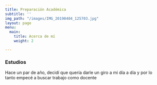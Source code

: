 ```yaml
---
title: Preparación Académica
subtitle: ''
img_path: "/images/IMG_20190404_125703.jpg"
layout: page
menu:
  main:
    title: Acerca de mí
    weight: 2

---
```

### Estudios

Hace un par de año, decidí que quería darle un giro a mi día a día y por lo tanto empecé a buscar trabajo como docente 